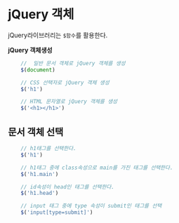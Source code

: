 # jQuery 객체

jQuery라이브러리는 `$함수`를 활용한다.

**jQuery 객체생성**
```javascript
    //  일반 문서 객체로 jQuery 객체를 생성
    $(document)

    // CSS 선택자로 jQuery 객체 생성
    $('h1')

    // HTML 문자열로 jQuery 객체를 생성
    $('<h1></h1>')
```

## 문서 객체 선택
```javascript
    // h1태그를 선택한다.
    $('h1')

    // h1태그 중에 class속성으로 main를 가진 태그를 선택한다.
    $('h1.main')

    // id속성이 head인 태그를 선택한다.
    $('h1.head')

    // input 태그 중에 type 속성이 submit인 태그를 선택
    $('input[type=submit]')
```